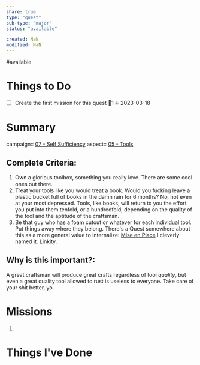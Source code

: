 ```yaml
---
share: true
type: "quest"
sub-type: "major"
status: "available"

created: NaN 
modified: NaN
---
```

 
#available 
# Things to Do
- [ ] Create the first mission for this quest 🥄1 ➕ 2023-03-18


# Summary
campaign:: [07 - Self Sufficiency](./07%20-%20Self%20Sufficiency.md)
aspect:: [05 - Tools](./05%20-%20Tools.md)

## Complete Criteria:
1. Own a glorious toolbox, something you really love.  There are some cool ones out there.
2. Treat your tools like you would treat a book.  Would you fucking leave a plastic bucket full of books in the damn rain for 6 months?  No, not even at your most depressed.  Tools, like books, will return to you the effort you put into them tenfold, or a hundredfold, depending on the quality of the tool and the aptitude of the craftsman.  
3. Be that guy who has a foam cutout or whatever for each individual tool.  Put things away where they belong.  There's a Quest somewhere about this as a more general value to internalize: [Mise en Place](./Mise%20en%20Place.md) I cleverly named it.  Linkity.

## Why is this important?:
A great craftsman will produce great crafts regardless of tool *quality*, but even a great quality tool allowed to rust is useless to everyone.  Take care of your shit better, yo.

# Missions
1.

# Things I've Done
